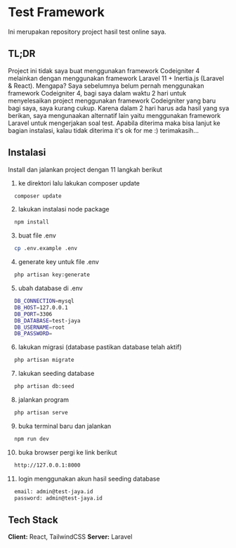 # Test Framework

Ini merupakan repository project hasil test online saya.

## TL;DR

Project ini tidak saya buat menggunakan framework Codeigniter 4 melainkan dengan menggunakan framework Laravel 11 + Inertia.js (Laravel & React). Mengapa? Saya sebelumnya belum pernah menggunakan framework Codeigniter 4, bagi saya dalam waktu 2 hari untuk menyelesaikan project menggunakan framework Codeigniter yang baru bagi saya, saya kurang cukup. Karena dalam 2 hari harus ada hasil yang sya berikan, saya mengunaakan alternatif lain yaitu menggunakan framework Laravel untuk mengerjakan soal test. Apabila diterima maka bisa lanjut ke bagian instalasi, kalau tidak diterima it's ok for me :) terimakasih...

## Instalasi

Install dan jalankan project dengan 11 langkah berikut

1. ke direktori lalu lakukan composer update
```bash
  composer update
```
2. lakukan instalasi node package
```bash
  npm install
```
3. buat file .env
```bash
  cp .env.example .env
```
4. generate key untuk file .env
```bash
  php artisan key:generate
```
5. ubah database di .env
```bash
  DB_CONNECTION=mysql
  DB_HOST=127.0.0.1
  DB_PORT=3306
  DB_DATABASE=test-jaya
  DB_USERNAME=root
  DB_PASSWORD=
```
6. lakukan migrasi (database pastikan database telah aktif)
```bash
  php artisan migrate
```
7. lakukan seeding database
```bash
  php artisan db:seed
```
8. jalankan program
```bash
  php artisan serve
```
9. buka terminal baru dan jalankan
```bash
  npm run dev
```
10. buka browser pergi ke link berikut
```bash
  http://127.0.0.1:8000
```
11. login menggunakan akun hasil seeding database
```bash
  email: admin@test-jaya.id
  password: admin@test-jaya.id
```
    
## Tech Stack

**Client:** React, TailwindCSS
**Server:** Laravel

